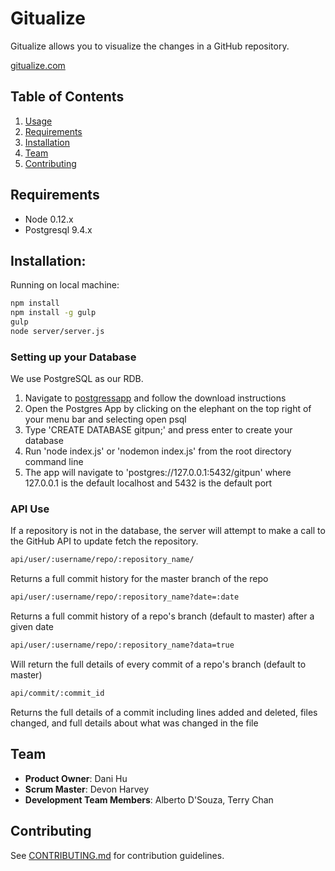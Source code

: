 # Gitualize

Gitualize allows you to visualize the changes in a GitHub repository.

[gitualize.com](gitualize.com)


## Table of Contents

1. [Usage](#Usage)
1. [Requirements](#requirements)
1. [Installation](#installation)
1. [Team](#team)
1. [Contributing](#contributing)

## Requirements

- Node 0.12.x
- Postgresql 9.4.x

## Installation:

Running on local machine:

```sh
npm install
npm install -g gulp
gulp
node server/server.js
```

### Setting up your Database

We use PostgreSQL as our RDB.

1. Navigate to [postgressapp](http://postgresapp.com/) and follow the download instructions
1. Open the Postgres App by clicking on the elephant on the top right of your menu bar and selecting open psql
1. Type 'CREATE DATABASE gitpun;' and press enter to create your database
1. Run 'node index.js' or 'nodemon index.js' from the root directory command line
1. The app will navigate to 'postgres://127.0.0.1:5432/gitpun' where 127.0.0.1 is the default localhost and 5432 is the default port

### API Use

If a repository is not in the database, the server will attempt to make a call to the GitHub API to update fetch the repository.

```sh
api/user/:username/repo/:repository_name/
```

Returns a full commit history for the master branch of the repo

```sh
api/user/:username/repo/:repository_name?date=:date
```

Returns a full commit history of a repo's branch (default to master) after a given date

```sh
api/user/:username/repo/:repository_name?data=true
```

Will return the full details of every commit of a repo's branch (default to master)

```sh
api/commit/:commit_id
```

Returns the full details of a commit including lines added and deleted, files changed, and full details about what was changed in the file

## Team

  - __Product Owner__: Dani Hu
  - __Scrum Master__: Devon Harvey
  - __Development Team Members__: Alberto D'Souza, Terry Chan

## Contributing

See [CONTRIBUTING.md](CONTRIBUTING.md) for contribution guidelines.
